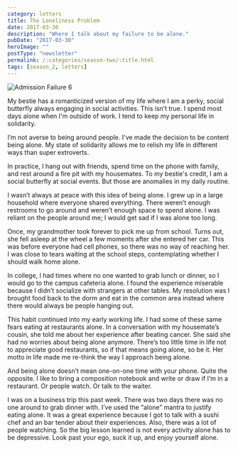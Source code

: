 ```yaml
---
category: letters
title: The Loneliness Problem
date: 2017-03-30
description: "Where I talk about my failure to be alone."
pubDate: "2017-03-30"
heroImage: ""
postType: "newsletter"
permalink: /:categories/season-two/:title.html
tags: [season_2, letters]
---
```


![Admission Failure 6](https://gallery.tinyletterapp.com/b7acb1dd09358f1ed19f16a562a005fc08d42511/images/e95530cf-ed42-42c6-a8c3-6916b74ab552.png)



My bestie has a romanticized version of my life where I am a perky, social butterfly always engaging in social activities. This isn’t true. I spend most days alone when I'm outside of work. I tend to keep my personal life in solidarity.

I’m not averse to being around people. I've made the decision to be content being alone. My state of solidarity allows me to relish my life in different ways than super extroverts.

In practice, I hang out with friends, spend time on the phone with family, and rest around a fire pit with my housemates. To my bestie's credit, I am a social butterfly at social events. But those are anomalies in my daily routine.

I wasn’t always at peace with this idea of being alone. I grew up in a large household where everyone shared everything. There weren’t enough restrooms to go around and weren’t enough space to spend alone. I was reliant on the people around me; I would get sad if I was alone too long.

Once, my grandmother took forever to pick me up from school. Turns out, she fell asleep at the wheel a few moments after she entered her car. This was before everyone had cell phones, so there was no way of reaching her. I was close to tears waiting at the school steps, contemplating whether I should walk home alone.

In college, I had times where no one wanted to grab lunch or dinner, so I would go to the campus cafeteria alone. I found the experience miserable because I didn’t socialize with strangers at other tables. My resolution was I brought food back to the dorm and eat in the common area instead where there would always be people hanging out.

This habit continued into my early working life. I had some of these same fears eating at restaurants alone. In a conversation with my housemate’s cousin, she told me about her experience after beating cancer. She said she had no worries about being alone anymore. There’s too little time in life not to appreciate good restaurants, so if that means going alone, so be it. Her motto in life made me re-think the way I approach being alone.

And being alone doesn’t mean one-on-one time with your phone. Quite the opposite. I like to bring a composition notebook and write or draw if I’m in a restaurant. Or people watch. Or talk to the waiter.

I was on a business trip this past week. There was two days there was no one around to grab dinner with. I’ve used the “alone” mantra to justify eating alone. It was a great experience because I got to talk with a sushi chef and an bar tender about their experiences. Also, there was a lot of people watching. So the big lesson learned is not every activity alone has to be depressive. Look past your ego, suck it up, and enjoy yourself alone.
